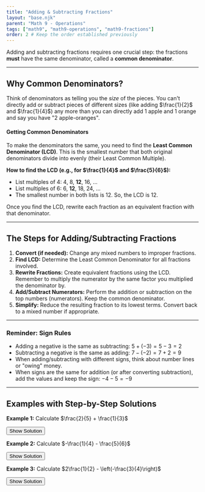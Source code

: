 ```yaml
---
title: "Adding & Subtracting Fractions"
layout: "base.njk"
parent: "Math 9 - Operations"
tags: ["math9", "math9-operations", "math9-fractions"]
order: 2 # Keep the order established previously
---
```


Adding and subtracting fractions requires one crucial step: the fractions **must** have the same denominator, called a **common denominator**.

---

## Why Common Denominators?

Think of denominators as telling you the *size* of the pieces. You can't directly add or subtract pieces of different sizes (like adding $\frac{1}{2}$ and $\frac{1}{4}$) any more than you can directly add 1 apple and 1 orange and say you have "2 apple-oranges".

<div class="key-concept">
    <h4>Getting Common Denominators</h4>
    <p>To make the denominators the same, you need to find the <strong>Least Common Denominator (LCD)</strong>. This is the smallest number that both original denominators divide into evenly (their Least Common Multiple).</p>
    <p><strong>How to find the LCD (e.g., for $\frac{1}{4}$ and $\frac{5}{6}$):</strong></p>
    <ul>
        <li>List multiples of 4: 4, 8, <strong>12</strong>, 16, ...</li>
        <li>List multiples of 6: 6, <strong>12</strong>, 18, 24, ...</li>
        <li>The smallest number in both lists is 12. So, the LCD is 12.</li>
    </ul>
    <p>Once you find the LCD, rewrite each fraction as an equivalent fraction with that denominator.</p>
</div>

---

## The Steps for Adding/Subtracting Fractions

1.  **Convert (if needed):** Change any mixed numbers to improper fractions.
2.  **Find LCD:** Determine the Least Common Denominator for all fractions involved.
3.  **Rewrite Fractions:** Create equivalent fractions using the LCD. Remember to multiply the numerator by the same factor you multiplied the denominator by.
4.  **Add/Subtract Numerators:** Perform the addition or subtraction on the top numbers (numerators). Keep the common denominator.
5.  **Simplify:** Reduce the resulting fraction to its lowest terms. Convert back to a mixed number if appropriate.

---

### Reminder: Sign Rules

*   Adding a negative is the same as subtracting: $5 + (-3) = 5 - 3 = 2$
*   Subtracting a negative is the same as adding: $7 - (-2) = 7 + 2 = 9$
*   When adding/subtracting with different signs, think about number lines or "owing" money.
*   When signs are the same for addition (or after converting subtraction), add the values and keep the sign: $-4 - 5 = -9$

---

## Examples with Step-by-Step Solutions

<div class="example">
    <p><strong>Example 1:</strong> Calculate $\frac{2}{5} + \frac{1}{3}$</p>
    <button class="solution-toggle" aria-expanded="false">Show Solution</button>
    <div class="solution" hidden>
        <p>Find LCD and rewrite fractions:</p>
        $$
        \begin{align*}
        & \frac{2}{5} + \frac{1}{3} \quad & \text{(Denominators 5 and 3. LCD = 15)} \\
        = & \boxed{\frac{2 \times 3}{5 \times 3}} + \boxed{\frac{1 \times 5}{3 \times 5}} \quad & \text{(Rewrite with LCD)} \\
        = & \frac{6}{15} + \frac{5}{15} \\
        = & \frac{\boxed{6 + 5}}{15} \quad & \text{(Add Numerators)} \\
        = & \frac{11}{15}
        \end{align*}
        $$
        <p><em>Result: $\frac{11}{15}$ (already simplified)</em></p>
    </div>
</div>

<div class="example">
    <p><strong>Example 2:</strong> Calculate $-\frac{1}{4} - \frac{5}{6}$</p>
    <button class="solution-toggle" aria-expanded="false">Show Solution</button>
    <div class="solution" hidden>
        <p>Find LCD and watch the signs:</p>
        $$
        \begin{align*}
        & -\frac{1}{4} - \frac{5}{6} \quad & \text{(Denominators 4 and 6. LCD = 12)} \\
        = & \boxed{-\frac{1 \times 3}{4 \times 3}} - \boxed{\frac{5 \times 2}{6 \times 2}} \quad & \text{(Rewrite with LCD)} \\
        = & -\frac{3}{12} - \frac{10}{12} \\
        = & \frac{\boxed{-3 - 10}}{12} \quad & \text{(Subtract Numerators: -3 take away 10)} \\
        = & \frac{-13}{12}
        \end{align*}
        $$
        <p><em>Result: $-\frac{13}{12}$ or $-1\frac{1}{12}$</em></p>
    </div>
</div>

<div class="example">
    <p><strong>Example 3:</strong> Calculate $2\frac{1}{2} - \left(-\frac{3}{4}\right)$</p>
    <button class="solution-toggle" aria-expanded="false">Show Solution</button>
    <div class="solution" hidden>
        <p>Convert mixed number and simplify signs first:</p>
        $$
        \begin{align*}
        & \boxed{2\frac{1}{2}} - \left(-\frac{3}{4}\right) \quad & \text{(Convert mixed to improper: } \frac{5}{2}) \\
        = & \frac{5}{2} - \left(-\frac{3}{4}\right) \\
        = & \boxed{\frac{5}{2} + \frac{3}{4}} \quad & \text{(Subtracting a negative is adding)} \\
          & \quad & \text{(Denominators 2 and 4. LCD = 4)} \\
        = & \boxed{\frac{5 \times 2}{2 \times 2}} + \frac{3}{4} \quad & \text{(Rewrite first fraction with LCD)} \\
        = & \frac{10}{4} + \frac{3}{4} \\
        = & \frac{\boxed{10 + 3}}{4} \quad & \text{(Add Numerators)} \\
        = & \frac{13}{4}
        \end{align*}
        $$
        <p><em>Result: $\frac{13}{4}$ or $3\frac{1}{4}$</em></p>
    </div>
</div>

